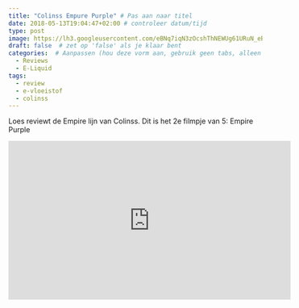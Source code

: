```yaml
---
title: "Colinss Empure Purple" # Pas aan naar titel
date: 2018-05-13T19:04:47+02:00 # controleer datum/tijd
type: post
image: https://lh3.googleusercontent.com/eBNq7iqN3zOcshThNEWUg61URuN_eBrr7JFJpvzJHFknQ1uZ_UBl-5IRMXWEszrCbJEk90UC0xH6w9pFr4MRMAbqnKxVPtEwHbkjSvmeh7VqMG-QbI_HtoNJ_TE6Of9quJ2TKXdT1_f9qSXl-YWn4vSlVQn_6tGT0BUDsK-0iBA07c7PLIMDCYgnNupXJ156tNvwtNgWrrj6QXFTxX3g2CqfqrRE76eo-OKayVlRcVKch1GkpFJC9djlGpO9JW5AJB0TINaKrLqdqgBcaCIHZ9L8uI4IBWF6JyiW37w0r_E4Uh8idoJrJwI5EDDynE-yIcfwL0C9ozWeuPVW1GbB0pLZXzWgLacHNIMidW_faRXEDHnmEAgotJbzFIN8xBBS6NyNHl3azDwSz2pKTkXpxqxt4Aq4aqeqY_U5M0E8g9ZpWEwXqqrrPsbYSlV9tDVgQjX9rYTbVvq77Yc0Kr48lRXanqWWJn5xX1TNz_B0kXg3v-OJIhM5vAaew88T4h0lEHbR2AgHyz2yrfSAkcTP4YEtYEYuTxsoKukSEi8cV01fKf_kj1SvQmJwifMxNbaX2dsmD-8GRKGvbC0tiPSJVkxoglLJCkNuWNHxa3fyETJHEhwVSlaylZyWi6mJQpR1gP4WUnowL9QXkF9-SJ4iOhldwNBhZEArxA=w1618-h910-no
draft: false  # zet op 'false' als je klaar bent
categories:  # Aanpassen (hou deze vorm aan, gebruik geen tabs, alleen spaties)
  - Reviews
  - E-Liquid
tags:
  - review
  - e-vloeistof
  - colinss
---
```


Loes reviewt de Empire lijn van Colinss. 
Dit is het 2e filmpje van 5: Empire Purple 

<iframe width="560" height="315" src="https://www.youtube.com/embed/ZeIhRzINYE8" frameborder="0" allow="autoplay; encrypted-media" allowfullscreen></iframe>